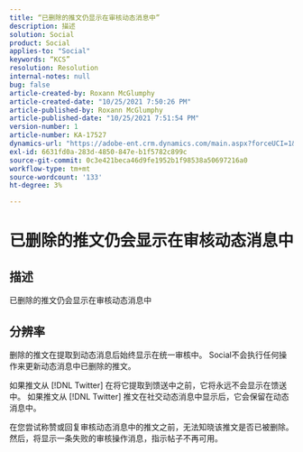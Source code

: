 ```yaml
---
title: “已删除的推文仍显示在审核动态消息中”
description: 描述
solution: Social
product: Social
applies-to: "Social"
keywords: “KCS”
resolution: Resolution
internal-notes: null
bug: false
article-created-by: Roxann McGlumphy
article-created-date: "10/25/2021 7:50:26 PM"
article-published-by: Roxann McGlumphy
article-published-date: "10/25/2021 7:51:54 PM"
version-number: 1
article-number: KA-17527
dynamics-url: "https://adobe-ent.crm.dynamics.com/main.aspx?forceUCI=1&pagetype=entityrecord&etn=knowledgearticle&id=4d279fc8-cc35-ec11-b6e6-000d3a3485ea"
exl-id: 6631fd0a-283d-4850-847e-b1f5782c899c
source-git-commit: 0c3e421beca46d9fe1952b1f98538a50697216a0
workflow-type: tm+mt
source-wordcount: '133'
ht-degree: 3%

---
```


# 已删除的推文仍会显示在审核动态消息中

## 描述

已删除的推文仍会显示在审核动态消息中

## 分辨率


删除的推文在提取到动态消息后始终显示在统一审核中。 Social不会执行任何操作来更新动态消息中已删除的推文。

如果推文从 [!DNL Twitter] 在将它提取到馈送中之前，它将永远不会显示在馈送中。 如果推文从 [!DNL Twitter] 推文在社交动态消息中显示后，它会保留在动态消息中。

在您尝试称赞或回复审核动态消息中的推文之前，无法知晓该推文是否已被删除。 然后，将显示一条失败的审核操作消息，指示帖子不再可用。
